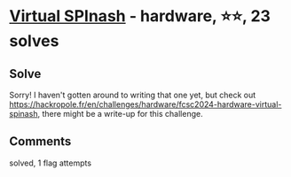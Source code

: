 [Virtual SPInash](challenge_files/README.md) - hardware, ⭐⭐, 23 solves
===


## Solve

Sorry! I haven't gotten around to writing that one yet, but check out https://hackropole.fr/en/challenges/hardware/fcsc2024-hardware-virtual-spinash, there might be a write-up for this challenge.

## Comments

solved, 1 flag attempts